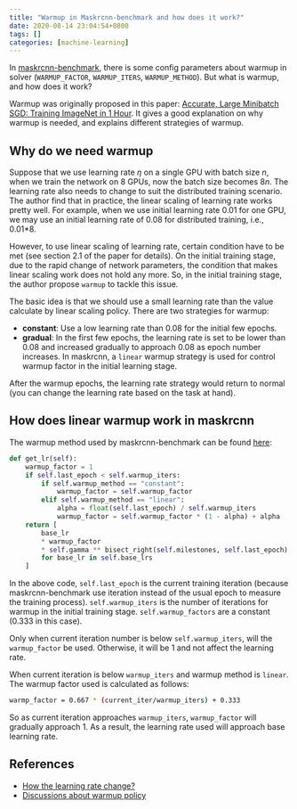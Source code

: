 ```yaml
---
title: "Warmup in Maskrcnn-benchmark and how does it work?"
date: 2020-08-14 23:04:54+0800
tags: []
categories: [machine-learning]
---
```


In [maskrcnn-benchmark](https://github.com/facebookresearch/maskrcnn-benchmark), there is some config parameters about warmup in solver
(`WARMUP_FACTOR`, `WARMUP_ITERS`, `WARMUP_METHOD`). But what is warmup, and how does it work?

<!--more-->

Warmup was originally proposed in this paper: [Accurate, Large Minibatch SGD: Training ImageNet in 1 Hour](https://arxiv.org/abs/1706.02677).
It gives a good explanation on why warmup is needed, and explains different strategies of warmup.

## Why do we need warmup

Suppose that we use learning rate $\eta$ on a single GPU with batch size $n$,
when we train the network on 8 GPUs, now the batch size becomes $8n$.  The
learning rate also needs to change to suit the distributed training scenario.
The author find that in practice, the linear scaling of learning rate works
pretty well. For example, when we use initial learning rate 0.01 for one GPU,
we may use an initial learning rate of 0.08 for distributed training, i.e.,
0.01\*8.

However, to use linear scaling of learning rate, certain condition have to be
met (see section 2.1 of the paper for details). On the initial training stage,
due to the rapid change of network parameters, the condition that makes linear
scaling work does not hold any more. So, in the initial training stage, the
author propose `warmup` to tackle this issue.

The basic idea is that we should use a small learning rate than the value
calculate by linear scaling policy. There are two strategies for warmup:

+ **constant**: Use a low learning rate than 0.08 for the initial few epochs.
+ **gradual**: In the first few epochs, the learning rate is set to be lower
than 0.08 and increased gradually to approach 0.08 as epoch number increases.
In maskrcnn, a `linear` warmup strategy is used for control warmup factor in
the initial learning stage.

After the warmup epochs, the learning rate strategy would return to normal (you
can change the learning rate based on the task at hand).

## How does linear warmup work in maskrcnn

The warmup method used by maskrcnn-benchmark can be found
[here](https://github.com/facebookresearch/maskrcnn-benchmark/blob/master/maskrcnn_benchmark/solver/lr_scheduler.py#L39-L52):

```python
def get_lr(self):
    warmup_factor = 1
    if self.last_epoch < self.warmup_iters:
        if self.warmup_method == "constant":
            warmup_factor = self.warmup_factor
        elif self.warmup_method == "linear":
            alpha = float(self.last_epoch) / self.warmup_iters
            warmup_factor = self.warmup_factor * (1 - alpha) + alpha
    return [
        base_lr
        * warmup_factor
        * self.gamma ** bisect_right(self.milestones, self.last_epoch)
        for base_lr in self.base_lrs
    ]
```

In the above code, `self.last_epoch` is the current training iteration (because
maskrcnn-benchmark use iteration instead of the usual epoch to measure the
training process). `self.warmup_iters` is the number of iterations for warmup
in the initial training stage. `self.warmup_factors` are a constant (0.333 in
this case).

Only when current iteration number is below `self.warmup_iters`, will the
`warmup_factor` be used. Otherwise, it will be 1 and not affect the learning
rate.

When current iteration is below `warmup_iters` and warmup method is `linear`.
The warmup factor used is calculated as follows:

```bash
warmp_factor = 0.667 * (current_iter/warmup_iters) + 0.333
```

So as current iteration approaches `warmup_iters`, `warmup_factor` will
gradually approach 1.  As a result, the learning rate used will approach base
learning rate.

## References

+ [How the learning rate change?](https://github.com/facebookresearch/maskrcnn-benchmark/issues/562)
+ [Discussions about warmup policy](https://www.reddit.com/r/MachineLearning/comments/es9qv7/d_warmup_vs_initially_high_learning_rate/)
